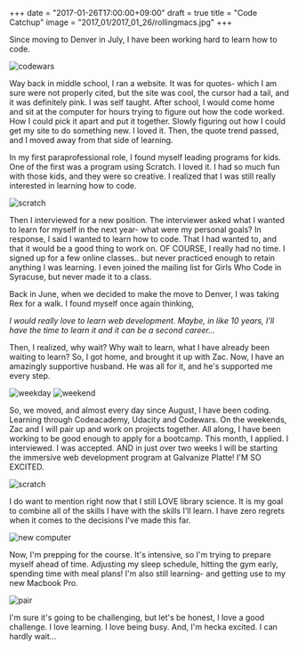 +++
date = "2017-01-26T17:00:00+09:00"
draft = true
title = "Code Catchup"
image = "2017_01/2017_01_26/rollingmacs.jpg"
+++

Since moving to Denver in July, I have been working hard to learn how to code.

![codewars](/images/2017_01/2017_01_26/codewars.jpg)

Way back in middle school, I ran a website. It was for quotes- which I am sure were not properly cited, but the site was cool, the cursor had a tail, and it was definitely pink. I was self taught. After school, I would come home and sit at the computer for hours trying to figure out how the code worked. How I could pick it apart and put it together. Slowly figuring out how I could get my site to do something new. I loved it. Then, the quote trend passed, and I moved away from that side of learning.

In my first paraprofessional role, I found myself leading programs for kids. One of the first was a program using Scratch. I loved it. I had so much fun with those kids, and they were so creative. I realized that I was still really interested in learning how to code.

![scratch](/images/2017_01/2017_01_26/scratch1.jpg)

Then I interviewed for a new position. The interviewer asked what I wanted to learn for myself in the next year- what were my personal goals? In response, I said I wanted to learn how to code. That I had wanted to, and that it would be a good thing to work on. OF COURSE, I really had no time. I signed up for a few online classes.. but never practiced enough to retain anything I was learning. I even joined the mailing list for Girls Who Code in Syracuse, but never made it to a class.

Back in June, when we decided to make the move to Denver, I was taking Rex for a walk. I found myself once again thinking,

*I would really love to learn web development. Maybe, in like 10 years, I'll have the time to learn it and it can be a second career...*

 Then, I realized, why wait? Why wait to learn, what I have already been waiting to learn? So, I got home, and brought it up with Zac. Now, I have an amazingly supportive husband. He was all for it, and he's supported me every step.

![weekday](/images/2017_01/2017_01_26/deskweek.JPG)
![weekend](/images/2017_01/2017_01_26/deskwknd.JPG)

So, we moved, and almost every day since August, I have been coding. Learning through Codeacademy, Udacity and Codewars. On the weekends, Zac and I will pair up and work on projects together. All along, I have been working to be good enough to apply for a bootcamp. This month, I applied. I interviewed. I was accepted. AND in just over two weeks I will be starting the immersive web development program at Galvanize Platte! I'M SO EXCITED.  

![scratch](/images/2017_01/2017_01_26/rexsnout.jpg)

I do want to mention right now that I still LOVE library science. It is my goal to combine all of the skills I have with the skills I'll learn.  I have zero regrets when it comes to the decisions I've made this far.

![new computer](/images/2017_01/2017_01_26/macbookpro.png)

Now, I'm prepping for the course. It's intensive, so I'm trying to prepare myself ahead of time. Adjusting my sleep schedule, hitting the gym early, spending time with meal plans! I'm also still learning- and getting use to my new Macbook Pro.

![pair](/images/2017_01/2017_01_26/rollingmacs.jpg)

I'm sure it's going to be challenging, but let's be honest, I love a good challenge. I love learning. I love being busy. And, I'm hecka excited. I can hardly wait...
